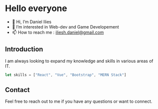 # Hello everyone

- 👋 Hi, I’m Daniel Ilies
- 👀 I’m interested in Web-dev and Game Developement
- 📫 How to reach me : iliesh.daniel@gmail.com

## Introduction

I am always looking to expand my knowledge and skills in various areas of IT.

```javascript
let skills = ["React", "Vue", "Bootstrap", "MERN Stack"]
```

## Contact
Feel free to reach out to me if you have any questions or want to connect.

<!---
RocketChamp/RocketChamp is a ✨ special ✨ repository because its `README.md` (this file) appears on your GitHub profile.
You can click the Preview link to take a look at your changes.
--->
